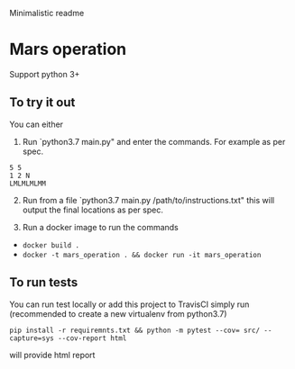 Minimalistic readme

# Mars operation
Support python 3+
## To try it out
You can either
1. Run `python3.7 main.py" and enter the commands. For example as per spec.
```
5 5
1 2 N
LMLMLMLMM
```
2. Run from a file `python3.7 main.py /path/to/instructions.txt" this will output the final locations as per spec.

3. Run a docker image to run the commands
- `docker build .`
- `docker -t mars_operation . && docker run -it mars_operation`

## To run tests

You can run test locally or add this project to TravisCI
simply run (recommended to create a new virtualenv from python3.7)

```pip install -r requiremnts.txt && python -m pytest --cov= src/ --capture=sys --cov-report html ```

will provide html report